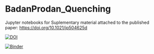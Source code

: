# BadanProdan_Quenching

Jupyter notebooks for Suplementary material attached to the published paper: https://doi.org/10.1021/jp504625d 

[![DOI](https://zenodo.org/badge/540224116.svg)](https://zenodo.org/badge/latestdoi/540224116)

[![Binder](https://mybinder.org/badge_logo.svg)](https://mybinder.org/v2/gh/PospiP/BadanProdan_Quenching.git/HEAD)
